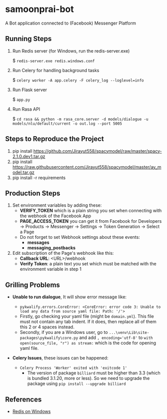 # samoonprai-bot
A Bot application connected to (Facebook) Messenger Platform 

## Running Steps
1. Run Redis server (for Windows, run the redis-server.exe)
    
    $  `redis-server.exe redis.windows.conf`
    
1. Run Celery for handling background tasks

    $ `celery worker -A app.celery -F celery_log --loglevel=info`
    
1. Run Flask server

    $ `app.py`

1. Run Rasa API

    $  `cd rasa && python -m rasa_core.server -d models/dialogue -u models/nlu/default/current -o out.log --port 5005`


## Steps to Reproduce the Project
1. pip install https://github.com/Jirayut558/spacymodel/raw/master/spacy-2.1.0.dev1.tar.gz
1. pip install https://raw.githubusercontent.com/Jirayut558/spacymodel/master/ay_model.tar.gz
1. pip install -r requirements


## Production Steps
1. Set environment variables by adding these:
    + **VERIFY_TOKEN** which is a plain string you set when connecting with the webhook of the Facebook App 
    + **PAGE_ACCESS_TOKEN** you can get it from Facebook for Developers -> Products -> Messenger -> Settings -> Token Generation -> Select a Page
    + Do not forget to set Webhook settings about these events:
        + **messages**
        + **messaging_postbacks**
1. Edit subscription of the Page's webhook like this:
    + **Callback URL**: \<URL\>/webhook
    + **Verify Token**: a plain text you set which must be matched with the environment variable in step 1

## Grilling Problems
+ **Unable to run dialogue**, It will show error message like:
    + ```pykwalify.errors.CoreError: <CoreError: error code 3: Unable to load any data from source yaml file: Path: '/'>```
    + Firstly, go checking your yaml file (might be `domain.yml`). This file must not contain any tab indent. If it does, then replace all of them this 2 or 4 spaces instead.
    + Secondly, if you are a Windows user, go to `...\venv\Lib\site-packages\pykwalify\core.py` and add `, encoding='utf-8'` to `with open(source_file, "r") as stream:` which is the code for opening yaml file.

+ **Celery Issues**, these issues can be happened:
    + ```Celery Process 'Worker' exited with 'exitcode 1'```
        + The version of package `billiard` must be higher than 3.3 (which is bundled 3.1.20, more or less). So we need to upgrade the package using `pip install --upgrade billiard`

## References
+ [Redis on Windows](https://github.com/ServiceStack/redis-windows)

